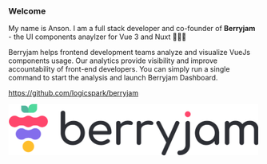 ### Welcome

My name is Anson. I am a full stack developer and co-founder of **Berryjam** - the UI components anaylzer for Vue 3 and Nuxt 🙇🏻‍♂️

Berryjam helps frontend development teams analyze and visualize VueJs components usage. Our analytics provide visibility and improve accountability of front-end developers. You can simply run a single command to start the analysis and launch Berryjam Dashboard.

https://github.com/logicspark/berryjam

<div>
  <a href="https://github.com/logicspark/berryjam" target="_blank">
    <picture>
      <source media="(prefers-color-scheme: dark)" srcset="./berryjam_logo_dark.png" width="500">
      <img alt="Berryjam" src="./berryjam_logo_light.png" width="500">
    </picture>
  </a>
</div>
